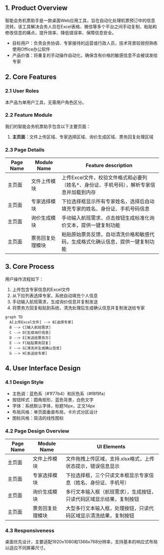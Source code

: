 ## 1. Product Overview
智能会务机票助手是一款桌面Web应用工具，旨在自动化处理机票预订中的信息流转。该工具解决会务人员在Excel表格、微信等多个平台之间手动复制、粘贴和修改信息的痛点，提升效率、降低错误率、保障信息安全。
- 目标用户：负责会务协调、专家接待的运营或行政人员，技术背景较弱但熟练使用Office办公软件
- 产品价值：将重复的手动操作自动化，确保含有价格的敏感信息不会被误发给专家

## 2. Core Features

### 2.1 User Roles
本产品为单用户工具，无需用户角色区分。

### 2.2 Feature Module
我们的智能会务机票助手包含以下主要页面：
1. **主页面**：文件上传区域、专家选择区域、询价生成区域、票务回复处理区域

### 2.3 Page Details

| Page Name | Module Name | Feature description |
|-----------|-------------|---------------------|
| 主页面 | 文件上传模块 | 上传Excel文件，校验文件格式和必要列（姓名*、身份证、手机号码），解析专家信息并加载到内存 |
| 主页面 | 专家选择模块 | 下拉选择框显示所有专家姓名，选择后自动填充专家的姓名、身份证、手机号码信息 |
| 主页面 | 询价生成模块 | 手动输入航班需求，点击按钮生成标准化询价文本，提供一键复制功能 |
| 主页面 | 票务回复处理模块 | 粘贴原始票务反馈，自动清洗价格和敏感代码，生成格式化确认信息，提供一键复制功能 |

## 3. Core Process
用户操作流程如下：
1. 上传包含专家信息的Excel文件
2. 从下拉列表选择专家，系统自动填充个人信息
3. 手动输入航班需求，生成询价信息并复制发送
4. 将票务方回复粘贴到系统，清洗处理后生成确认信息并复制发送给专家

```mermaid
graph TD
  A[上传Excel文件] --> B[选择专家]
  B --> C[输入航班需求]
  C --> D[生成询价信息]
  D --> E[发送给票务方]
  E --> F[粘贴票务回复]
  F --> G[清洗并生成确认信息]
  G --> H[发送给专家]
```

## 4. User Interface Design
### 4.1 Design Style
- 主色调：蓝色系（#1f77b4）和灰色系（#f8f9fa）
- 按钮样式：圆角矩形，蓝色背景，白色文字
- 字体：系统默认字体，标题16px，正文14px
- 布局风格：单页面垂直布局，卡片式分区设计
- 图标风格：简洁的线性图标

### 4.2 Page Design Overview

| Page Name | Module Name | UI Elements |
|-----------|-------------|-------------|
| 主页面 | 文件上传模块 | 文件拖拽上传区域，支持.xlsx格式，上传状态提示，错误信息显示 |
| 主页面 | 专家选择模块 | 下拉选择框，三个只读文本框显示专家信息（姓名、身份证、手机号） |
| 主页面 | 询价生成模块 | 多行文本输入框（航班需求），生成按钮，只读代码区域显示结果，复制按钮 |
| 主页面 | 票务回复处理模块 | 大型多行文本输入框，处理按钮，只读代码区域显示清洗结果，复制按钮 |

### 4.3 Responsiveness
桌面优先设计，主要适配1920x1080和1366x768分辨率，支持基本的响应式布局以适应不同屏幕尺寸。